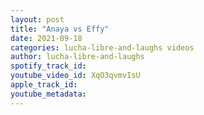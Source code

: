 ```yaml
---
layout: post
title: "Anaya vs Effy"
date: 2021-09-18
categories: lucha-libre-and-laughs videos
author: lucha-libre-and-laughs
spotify_track_id: 
youtube_video_id: XqO3qvmvIsU
apple_track_id: 
youtube_metadata: 
---
```

